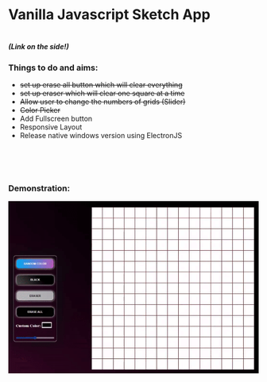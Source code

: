 <h1>Vanilla Javascript Sketch App<h1>
<h5>(Link on the side!) </h5>


<h3>Things to do and aims: </h3>
<ul>
    <s><li>set up erase all button which will clear everything </li></s>
    <s> <li>set up eraser which will clear one square at a time </li></s>
    <s><li>Allow user to change the numbers of grids (Slider) </li></s>
    <s><li>Color Picker</li></s>
    <li>Add Fullscreen button</li>
    <li>Responsive Layout</li>
    <li>Release native windows version using ElectronJS</li>
</ul>

<br>
<br>
<br>

  
<h3>Demonstration: </h3>
    
![demonstration](https://github.com/dualcorebrain/Vanilla-Javascript-Sketch-App/blob/master/images/demonstration.gif)
    
